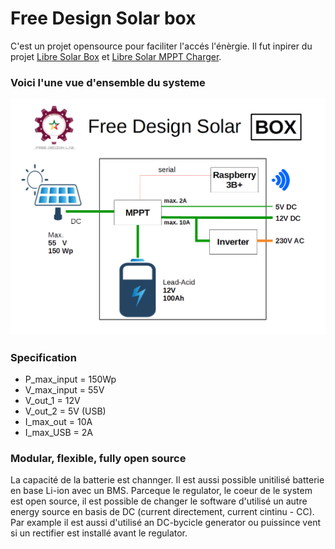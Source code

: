 # Free Design Solar box 
C'est un projet opensource pour faciliter l'accés l'énèrgie. Il fut inpirer du projet [Libre Solar Box](https://github.com/CollectiveOpenSourceHardware/LibreSolarBox) et  [Libre Solar MPPT Charger](http://libre.solar/devices/mppt-charger/). 

### Voici l'une vue d'ensemble du systeme

![systeme](/FreeDesignSolarBox.png)

### Specification
- P_max_input = 150Wp
- V_max_input = 55V
- V_out_1 = 12V
- V_out_2 = 5V (USB)
- I_max_out = 10A
- I_max_USB = 2A

### Modular, flexible, fully open source
La capacité de la batterie est channger. Il est aussi possible unitilisé batterie en base Li-ion avec un BMS.
Parceque le regulator, le coeur de le system est open source, il est possible de changer le software d'utilisé un autre energy source en basis de DC (current directement, current cintinu - CC). Par example il est aussi d'utilisé an DC-bycicle generator ou puissince vent si un rectifier est installé avant le regulator.
